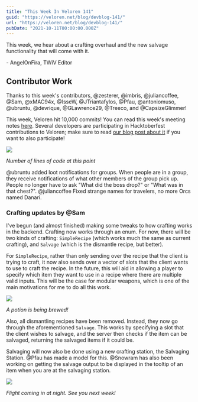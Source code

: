 ```yaml
---
title: "This Week In Veloren 141"
guid: "https://veloren.net/blog/devblog-141/"
url: "https://veloren.net/blog/devblog-141/"
pubDate: "2021-10-11T00:00:00.000Z"
---
```


This week, we hear about a crafting overhaul and the new salvage functionality that will come with it.

\- AngelOnFira, TWiV Editor

## Contributor Work

Thanks to this week's contributors, @zesterer, @imbris, @juliancoffee, @Sam, @xMAC94x, @IsseW, @JTriantafylos, @Pfau, @antoniomuso, @ubruntu, @devrique, @GLawrence29, @Treeco, and @CapsizeGlimmer!

This week, Veloren hit 10,000 commits! You can read this week's meeting notes [here](https://hackmd.io/eGxCtRT8SliQ_4k75o2ZQA). Several developers are participating in Hacktoberfest contributions to Veloren; make sure to read [our blog post about it](https://veloren.net/hacktoberfest-2021) if you want to also participate!

![](https://s3.eu-central-2.wasabisys.com/veloren-blog/cdn/539518074106413056/898916821665738762/unknown.png)

_Number of lines of code at this point_

@ubruntu added loot notifications for groups. When people are in a group, they receive notifications of what other members of the group pick up. People no longer have to ask "What did the boss drop?" or "What was in that chest?". @juliancoffee Fixed strange names for travelers, no more Orcs named Danari.

### Crafting updates by @Sam

I've begun (and almost finished) making some tweaks to how crafting works in the backend. Crafting now works through an enum. For now, there will be two kinds of crafting: `SimpleRecipe` (which works much the same as current crafting), and `Salvage` (which is the dismantle recipe, but better).

For `SimpleRecipe`, rather than only sending over the recipe that the client is trying to craft, it now also sends over a vector of slots that the client wants to use to craft the recipe. In the future, this will aid in allowing a player to specify which item they want to use in a recipe where there are multiple valid inputs. This will be the case for modular weapons, which is one of the main motivations for me to do all this work.

![](https://s3.eu-central-2.wasabisys.com/veloren-blog/cdn/523568428905398283/898557257929850890/screenshot_1634275493612.png)

_A potion is being brewed!_

Also, all dismantling recipes have been removed. Instead, they now go through the aforementioned `Salvage`. This works by specifying a slot that the client wishes to salvage, and the server then checks if the item can be salvaged, returning the salvaged items if it could be.

Salvaging will now also be done using a new crafting station, the Salvaging Station. @Pfau has made a model for this. @Snowram has also been working on getting the salvage output to be displayed in the tooltip of an item when you are at the salvaging station.

![](https://s3.eu-central-2.wasabisys.com/veloren-blog/cdn/634860358623821835/898627919222546472/screenshot_1634319966789.png)

_Flight coming in at night. See you next week!_
